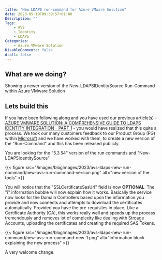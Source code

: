 ```yaml
---
title: "New LDAPS run-command for Azure VMware Solution"
date: 2023-05-19T09:39:57+01:00
Description: ""
Tags:
    - AVS
    - Identity
    - LDAPS
Categories: 
    - Azure VMware Solution
DisableComments: false
draft: false
---
```


## What are we doing?

Showing a newer version of the New-LDAPSIDentitySource Run-Command within Azure VMware Solution

## Lets build this

If you have been following along and you have used our previous article(s) - [AZURE VMWARE SOLUTION: A COMPREHENSIVE GUIDE TO LDAPS IDENTITY INTEGRATION - PART 1](https://cloud.fskelly.com/post/2023/avs-ldaps-configure-part1/) - you would have realized that this quite a process. We took our many customers feedback to our Product Group (PG) within [Microsoft](https://www.microsoft.com) and we have worked with them, to create a new version of the "Run-Command" and this has been released publicly.

You are looking for the "5.3.54" version of the run commands and "New-LDAPSIdentitySource"

{{< figure src="/images/blogImages/2023/avs-ldaps-new-run-command/new-avs-run-command-version.png" alt="new version of the tools" >}}

You will notice that the "SSLCertificateSasUrl" field is now **OPTIONAL**. The "i" information bubble will now explain how it works. Basically the service now looks for the Domain Controllers based upon the information you provide and now connects and attempts to download the certificates automatically. Provided you have the pre-requisites in place, Like a Certificate Authority (CA), this works really well and speeds up the process tremendously and removes lot of complexity like dealing with Stroage Accounts, uploading the certificates and creating the required SAS Tokens.

{{< figure src="/images/blogImages/2023/avs-ldaps-new-run-command/new-avs-run-command-new-1.png" alt="information block explaining the new process" >}}

A very welcome change.
